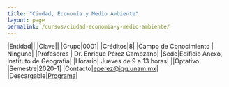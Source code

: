 ```yaml
---
title: "Ciudad, Economía y Medio Ambiente"
layout: page
permalink: /cursos/ciudad-economia-y-medio-ambiente/
---
```


|Entidad||
|Clave||
|Grupo|0001|
|Créditos|8|
|Campo de Conocimiento | Ninguno|
|Profesores | Dr. Enrique Pérez Campzano|
|Sede|Edificio Anexo, Instituto de Geografía|
|Horario| Jueves de 9 a 13 horas|
||Optativo|
|Semestre|2020-1|
|Contacto|<eperez@igg.unam.mx>|
|Descargable|[Programa](ciudad-economia-y-medio-ambiente.pdf)|
